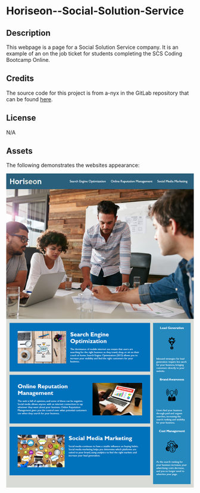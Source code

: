# Horiseon--Social-Solution-Service

## Description
This webpage is a page for a Social Solution Service company. It is an example of an on the job ticket for students completing the SCS Coding Bootcamp Online.


## Credits
The source code for this project is from a-nyx in the GitLab repository that can be found [here](https://utoronto.bootcampcontent.com/utoronto-bootcamp/UTOR-VIRT-FSF-PT-02-2023-U-LOLC/-/tree/main/01-HTML-Git-CSS/02-Challenge).

## License
N/A

## Assets
The following demonstrates the websites appearance:

![The webpage includes a large image at the top followed by information to the social solution services offered.](assets/images/webpage-appearance.png)
